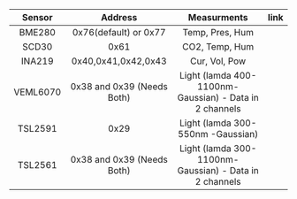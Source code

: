 | Sensor | Address | Measurments | link |
|:------:|:-------:|:-----------:|-------|
| BME280           |0x76(default) or 0x77   |Temp, Pres, Hum   |       |
| SCD30            |0x61                    |CO2,  Temp,  Hum  |       |
| INA219           |0x40,0x41,0x42,0x43     |Cur, Vol, Pow     |       |
|VEML6070          |0x38 and 0x39   (Needs Both)       |Light (lamda 400-1100nm-Gaussian) - Data in 2 channels        |       |
|TSL2591           |0x29                    |Light (lamda 300-550nm  -Gaussian)           |       |
|TSL2561           |0x38 and 0x39   (Needs Both)       |Light (lamda 300-1100nm-Gaussian) - Data in 2 channels        |       |
